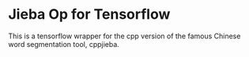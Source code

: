 # Jieba Op for Tensorflow

This is a tensorflow wrapper for the cpp version of the famous Chinese
word segmentation tool, cppjieba.